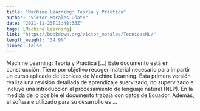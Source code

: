 ```yaml
---
title: "Machine Learning: Teoría y Práctica"
author: "Víctor Morales-Oñate"
date: "2021-11-23T11:48:33Z"
tags: [Machine Learning]
link: "https://bookdown.org/victor_morales/TecnicasML/"
length_weight: "34.9%"
pinned: false
---
```


Machine Learning: Teoría y Práctica [...] Este documento está en construcción. Tiene por objetivo recoger material necesario para impartir un curso aplicado de técnicas de Machine Learning. Esta primera versión realiza una revisión detallada de aprendizaje suervizado, no supervizado e incluye una introducción al procesamiento de lenguaje natural (NLP). En la medida de lo posible el documento trabaja con datos de Ecuador. Además, el software utilizado para su desarrollo es ...
